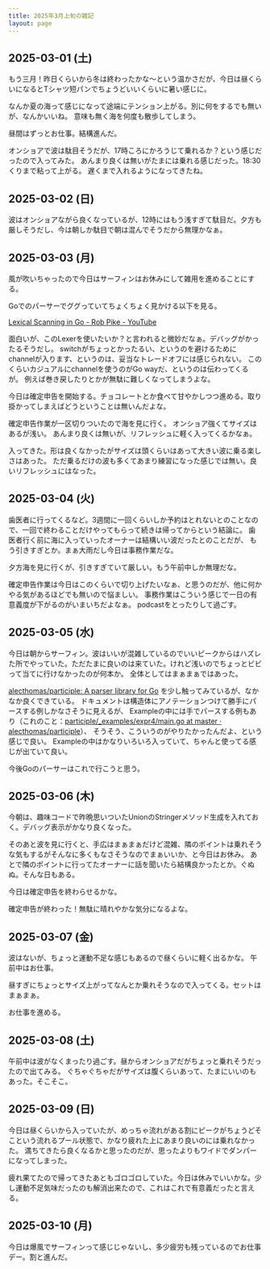 ```yaml
---
title: 2025年3月上旬の雑記
layout: page
---
```


## 2025-03-01 (土)

もう三月！昨日くらいから冬は終わったかな〜という温かさだが、今日は昼くらいになるとTシャツ短パンでちょうどいいくらいに暑い感じに。

なんか夏の海って感じになって途端にテンション上がる。別に何をするでも無いが、なんかいいね。
意味も無く海を何度も散歩してしまう。

昼間はずっとお仕事。結構進んだ。

オンショアで波は駄目そうだが、17時ころにかろうじて乗れるか？という感じだったので入ってみた。
あんまり良くは無いがたまには乗れる感じだった。18:30くりまで粘って上がる。
遅くまで入れるようになってきたね。

## 2025-03-02 (日)

波はオンショアながら良くなっているが、12時にはもう浅すぎて駄目だ。夕方も厳しそうだし、今は朝しか駄目で朝は混んでそうだから無理かなぁ。

## 2025-03-03 (月)

風が吹いちゃったので今日はサーフィンはお休みにして雑用を進めることにする。

Goでのパーサーでググっていてちょくちょく見かける以下を見る。

[Lexical Scanning in Go - Rob Pike - YouTube](https://www.youtube.com/watch?v=HxaD_trXwRE)

面白いが、このLexerを使いたいか？と言われると微妙だなぁ。デバッグがかったるそうだし。
switchがちょっとかったるい、というのを避けるためにchannelが入ります、というのは、妥当なトレードオフには感じられない。
このくらいカジュアルにchannelを使うのがGo wayだ、というのは伝わってくるが。
例えば巻き戻したりとかが無駄に難しくなってしまうよな。

今日は確定申告を開始する。チョコレートとか食べて甘やかしつつ進める。取り掛かってしまえばどうということは無いんだよな。

確定申告作業が一区切りついたので海を見に行く。
オンショア強くてサイズはあるが浅い。
あんまり良くは無いが、リフレッシュに軽く入ってくるかなぁ。

入ってきた。形は良くなかったがサイズは頭くらいはあって大きい波に乗る楽しさはあった。
ただ乗るだけの波も多くてあまり練習になった感じでは無い。良いリフレッシュにはなった。

## 2025-03-04 (火)

歯医者に行ってくるなど。3週間に一回くらいしか予約はとれないとのことなので、一回で終わることだけやってもらって続きは帰ってからという結論に。
歯医者行く前に海に入っていったオーナーは結構いい波だったとのことだが、
もう引きすぎとか。まぁ大雨だし今日は事務作業だな。

夕方海を見に行くが、引きすぎていて厳しい。もう午前中しか無理だな。

確定申告作業は今日はこのくらいで切り上げたいなぁ、と思うのだが、他に何かやる気があるほどでも無いので悩ましい。
事務作業はこういう感じで一日の有意義度が下がるのがいまいちだよなぁ。
podcastをとったりして過ごす。

## 2025-03-05 (水)

今日は朝からサーフィン。波はいいが混雑しているのでいいピークからはハズレた所でやっていた。ただたまに良いのは来ていた。けれど浅いのでちょっとビビって当てに行けなかったのが何本か。
全体としてはまぁまぁではあった。

[alecthomas/participle: A parser library for Go](https://github.com/alecthomas/participle/tree/master) を少し触ってみているが、なかなか良くできている。
ドキュメントは構造体にアノテーションつけて勝手にパースする例しかなさそうに見えるが、
Exampleの中には手でパースする例もあり（これのこと：[participle/_examples/expr4/main.go at master · alecthomas/participle](https://github.com/alecthomas/participle/blob/master/_examples/expr4/main.go)）、
そうそう、こういうのがやりたかったんだよ、という感じで良い。
Exampleの中はかなりいろいろ入っていて、ちゃんと使ってる感じが出ていて良い。

今後Goのパーサーはこれで行こうと思う。

## 2025-03-06 (木)

今朝は、趣味コードで昨晩思いついたUnionのStringerメソッド生成を入れておく。デバッグ表示がかなり良くなった。

そのあと波を見に行くと、手広はまぁまぁだけど混雑、隣のポイントは乗れそうな気もするがそんなに多くもなさそうなのでまぁいいか、と今日はお休み。
あとで隣のポイントに行ってたオーナーに話を聞いたら結構良かったとか。ぐぬぬ。そんな日もある。

今日は確定申告を終わらせるかな。

確定申告が終わった！無駄に晴れやかな気分になるよな。

## 2025-03-07 (金)

波はないが、ちょっと運動不足な感じもあるので昼くらいに軽く出るかな。
午前中はお仕事。

昼すぎにちょっとサイズ上がってなんとか乗れそうなので入ってくる。セットはまぁまぁ。

お仕事を進める。

## 2025-03-08 (土)

午前中は波がなくまったり過ごす。昼からオンショアだがちょっと乗れそうだったので出てみる。
ぐちゃぐちゃだがサイズは腹くらいあって、たまにいいのもあった。そこそこ。

## 2025-03-09 (日)

今日は昼くらいから入っていたが、めっちゃ流れがある割にピークがちょうどそこという流れるプール状態で、かなり疲れた上にあまり良いのには乗れなかった。
満ちてきたら良くなるかと思ったのだが、思ったよりもワイドでダンパーになってしまった。

疲れ果てたので帰ってきたあともゴロゴロしていた。今日は休みでいいかな。少し運動不足気味だったのも解消出来たので、これはこれで有意義だったと言える。

## 2025-03-10 (月)

今日は爆風でサーフィンって感じじゃないし、多少疲労も残っているのでお仕事デー。割と進んだ。
